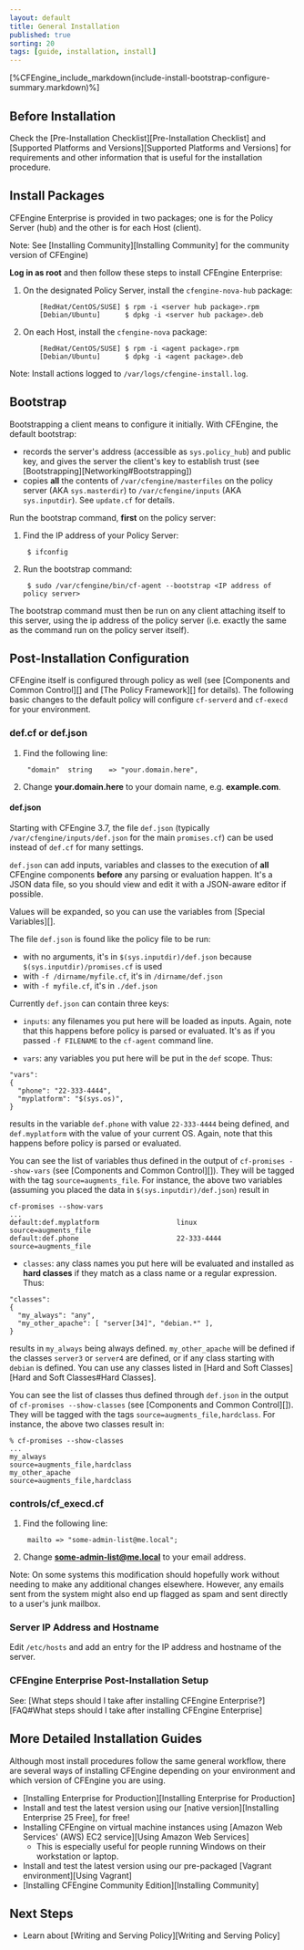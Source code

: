 ```yaml
---
layout: default
title: General Installation
published: true
sorting: 20
tags: [guide, installation, install]
---
```


[%CFEngine_include_markdown(include-install-bootstrap-configure-summary.markdown)%]

## Before Installation ##

Check the [Pre-Installation Checklist][Pre-Installation Checklist] and [Supported Platforms and Versions][Supported Platforms and Versions] for requirements and other information that is useful for the installation procedure.

## Install Packages ##

CFEngine Enterprise is provided in two packages; one is for the Policy
Server (hub) and the other is for each Host (client).

Note: See [Installing Community][Installing Community] for the community version of CFEngine)

**Log in as root** and then follow these steps to install CFEngine Enterprise:

1. On the designated Policy Server, install the `cfengine-nova-hub` package:

    ```
        [RedHat/CentOS/SUSE] $ rpm -i <server hub package>.rpm
        [Debian/Ubuntu]      $ dpkg -i <server hub package>.deb
    ```

2. On each Host, install the `cfengine-nova` package:

    ```
        [RedHat/CentOS/SUSE] $ rpm -i <agent package>.rpm
        [Debian/Ubuntu]      $ dpkg -i <agent package>.deb
    ```

Note: Install actions logged to `/var/logs/cfengine-install.log`.

## Bootstrap ##

Bootstrapping a client means to configure it initially.  With CFEngine, the default bootstrap:

* records the server's address (accessible as `sys.policy_hub`) and public key, and gives the server the client's key to establish trust (see [Bootstrapping][Networking#Bootstrapping])
* copies **all** the contents of `/var/cfengine/masterfiles` on the policy server (AKA `sys.masterdir`) to `/var/cfengine/inputs` (AKA `sys.inputdir`).  See `update.cf` for details.

Run the bootstrap command, **first** on the policy server:

1. Find the IP address of your Policy Server:

		
	    $ ifconfig
		

2. Run the bootstrap command:

		
        $ sudo /var/cfengine/bin/cf-agent --bootstrap <IP address of policy server>
		

The bootstrap command must then be run on any client attaching itself to this server, using the ip address of the policy server (i.e. exactly the same as the command run on the policy server itself).

## Post-Installation Configuration ##

CFEngine itself is configured through policy as well (see [Components and Common Control][] and
[The Policy Framework][] for details). The following basic changes to the default policy will configure
`cf-serverd` and `cf-execd` for your environment.

### def.cf or def.json ###

1. Find the following line:
		
		"domain"  string    => "your.domain.here",
		
2. Change **your.domain.here** to your domain name, e.g. **example.com**.

#### def.json ###

Starting with CFEngine 3.7, the file `def.json` (typically
`/var/cfengine/inputs/def.json` for the main `promises.cf`) can be
used instead of `def.cf` for many settings.

`def.json` can add inputs, variables and classes to the execution of
**all** CFEngine components **before** any parsing or evaluation
happen. It's a JSON data file, so you should view and edit it with a
JSON-aware editor if possible.

Values will be expanded, so you can use the variables from
[Special Variables][].

The file `def.json` is found like the policy file to be run:

* with no arguments, it's in `$(sys.inputdir)/def.json` because `$(sys.inputdir)/promises.cf` is used
* with `-f /dirname/myfile.cf`, it's in `/dirname/def.json`
* with `-f myfile.cf`, it's in `./def.json`

Currently `def.json` can contain three keys:

* `inputs`: any filenames you put here will be loaded as inputs.
Again, note that this happens before policy is parsed or evaluated.
It's as if you passed `-f FILENAME` to the `cf-agent` command line.

* `vars`: any variables you put here will be put in the `def` scope. Thus:

```
"vars":
{
  "phone": "22-333-4444",
  "myplatform": "$(sys.os)",
}
```

results in the variable `def.phone` with value `22-333-4444` being
defined, and `def.myplatform` with the value of your current OS.
Again, note that this happens before policy is parsed or evaluated.

You can see the list of variables thus defined in the output of
`cf-promises --show-vars` (see [Components and Common Control][]).
They will be tagged with the tag `source=augments_file`. For instance,
the above two variables (assuming you placed the data in
`$(sys.inputdir)/def.json`) result in

```
cf-promises --show-vars
...
default:def.myplatform                   linux                                                        source=augments_file
default:def.phone                        22-333-4444                                                  source=augments_file
```

* `classes`: any class names you put here will be evaluated and
installed as **hard classes** if they match as a class name or a
regular expression. Thus:

```
"classes":
{
  "my_always": "any",
  "my_other_apache": [ "server[34]", "debian.*" ],
}
```

results in `my_always` being always defined. `my_other_apache` will be
defined if the classes `server3` or `server4` are defined, or if any
class starting with `debian` is defined. You can use any classes
listed in [Hard and Soft Classes][Hard and Soft Classes#Hard Classes].

You can see the list of classes thus defined through `def.json` in the
output of `cf-promises --show-classes` (see
[Components and Common Control][]). They will be tagged with the tags
`source=augments_file,hardclass`. For instance, the above two classes
result in:

```
% cf-promises --show-classes
...
my_always                                                    source=augments_file,hardclass
my_other_apache                                              source=augments_file,hardclass
```

### controls/cf_execd.cf ###

1. Find the following line:
		
		mailto => "some-admin-list@me.local";
		
2. Change **some-admin-list@me.local** to your email address.

Note: On some systems this modification should hopefully work without needing to make any additional changes elsewhere. However, any emails sent from the system might also end up flagged as spam and sent directly to a user's junk mailbox.

### Server IP Address and Hostname ###

Edit `/etc/hosts` and add an entry for the IP address and hostname of the server.

### CFEngine Enterprise Post-Installation Setup ###

See: [What steps should I take after installing CFEngine Enterprise?][FAQ#What steps should I take after installing CFEngine Enterprise]


## More Detailed Installation Guides ##

Although most install procedures follow the same general workflow, there are several ways of installing CFEngine depending on your environment and which version of CFEngine you are using.

* [Installing Enterprise for Production][Installing Enterprise for Production]
* Install and test the latest version using our [native version][Installing Enterprise 25 Free], for free!
* Installing CFEngine on virtual machine instances using [Amazon Web Services' (AWS) EC2 service][Using Amazon Web Services]
	* This is especially useful for people running Windows on their workstation or laptop.
* Install and test the latest version using our pre-packaged [Vagrant environment][Using Vagrant]
* [Installing CFEngine Community Edition][Installing Community]

## Next Steps ##

* Learn about [Writing and Serving Policy][Writing and Serving Policy]

